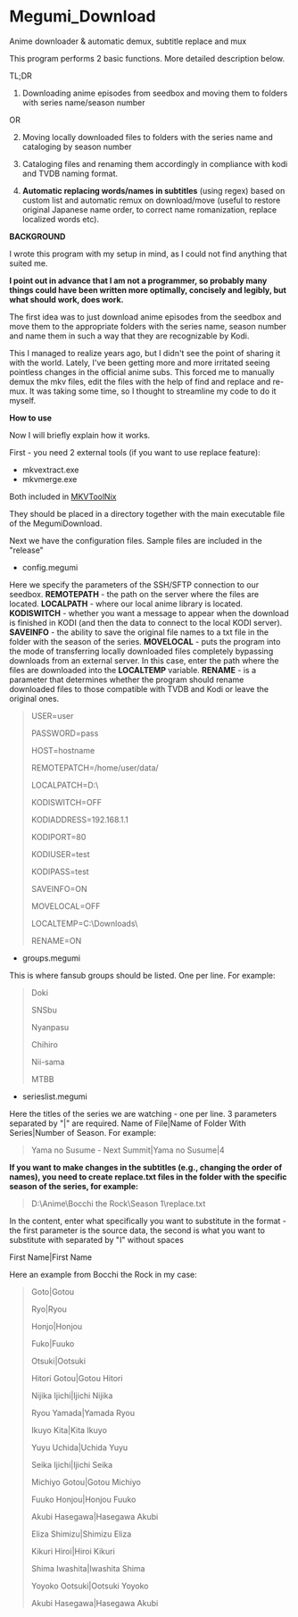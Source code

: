 # Megumi_Download
Anime downloader &amp; automatic demux, subtitle replace and mux

This program performs 2 basic functions. More detailed description below. 

TL;DR
1. Downloading anime episodes from seedbox and moving them to folders with series name/season number

OR

2. Moving locally downloaded files to folders with the series name and cataloging by season number

3. Cataloging files and renaming them accordingly in compliance with kodi and TVDB naming format. 

4. **Automatic replacing words/names in subtitles** (using regex) based on custom list and automatic remux on download/move (useful to restore original Japanese name order, to correct name romanization, replace localized words etc).




**BACKGROUND**

I wrote this program with my setup in mind, as I could not find anything that suited me.

**I point out in advance that I am not a programmer, so probably many things could have been written more optimally, concisely and legibly, but what should work, does work.**

The first idea was to just download anime episodes from the seedbox and move them to the appropriate folders with the series name, season number and name them in such a way that they are recognizable by Kodi.

This I managed to realize years ago, but I didn't see the point of sharing it with the world. 
Lately, I've been getting more and more irritated seeing pointless changes in the official anime subs. This forced me to manually demux the mkv files, edit the files with the help of find and replace and re-mux. It was taking some time, so I thought to streamline my code to do it myself.

**How to use**

Now I will briefly explain how it works.

First - you need 2 external tools (if you want to use replace feature): 
- mkvextract.exe 
- mkvmerge.exe

Both included in [MKVToolNix](https://www.fosshub.com/MKVToolNix.html)

They should be placed in a directory together with the main executable file of the MegumiDownload.

Next we have the configuration files. Sample files are included in the "release"

 - config.megumi


Here we specify the parameters of the SSH/SFTP connection to our seedbox. **REMOTEPATH** - the path on the server where the files are located. **LOCALPATH** - where our local anime library is located. **KODISWITCH** - whether you want a message to appear when the download is finished in KODI (and then the data to connect to the local KODI server). **SAVEINFO** - the ability to save the original file names to a txt file in the folder with the season of the series. **MOVELOCAL** - puts the program into the mode of transferring locally downloaded files completely bypassing downloads from an external server. In this case, enter the path where the files are downloaded into the **LOCALTEMP** variable. **RENAME** - is a parameter that determines whether the program should rename downloaded files to those compatible with TVDB and Kodi or leave the original ones. 
> USER=user 
> 
> PASSWORD=pass 
> 
> HOST=hostname 
> 
> REMOTEPATCH=/home/user/data/
> 
> LOCALPATCH=D:\ 
> 
> KODISWITCH=OFF 
> 
> KODIADDRESS=192.168.1.1 
> 
> KODIPORT=80
> 
> KODIUSER=test 
> 
> KODIPASS=test 
> 
> SAVEINFO=ON
> 
> MOVELOCAL=OFF
> 
> LOCALTEMP=C:\Downloads\
> 
> RENAME=ON

 - groups.megumi


This is where fansub groups should be listed. One per line. For example:

> Doki
> 
> SNSbu
> 
> Nyanpasu
> 
> Chihiro
> 
> Nii-sama
> 
> MTBB

 - serieslist.megumi


Here the titles of the series we are watching - one per line. 3 parameters separated by "|" are required.
Name of File|Name of Folder With Series|Number of Season. For example:

> Yama no Susume - Next Summit|Yama no Susume|4


**If you want to make changes in the subtitles (e.g., changing the order of names), you need to create replace.txt files in the folder with the specific season of the series, for example:**

> D:\Anime\Bocchi the Rock\Season 1\replace.txt


In the content, enter what specifically you want to substitute in the format - the first parameter is the source data, the second is what you want to substitute with separated by "I" without spaces

First Name|First Name

Here an example from Bocchi the Rock in my case:

> Goto|Gotou
> 
> Ryo|Ryou
> 
> Honjo|Honjou
> 
> Fuko|Fuuko
> 
> Otsuki|Ootsuki
> 
> Hitori Gotou|Gotou Hitori
> 
> Nijika Ijichi|Ijichi Nijika
> 
> Ryou Yamada|Yamada Ryou
> 
> Ikuyo Kita|Kita Ikuyo
> 
> Yuyu Uchida|Uchida Yuyu
> 
> Seika Ijichi|Ijichi Seika
> 
> Michiyo Gotou|Gotou Michiyo
> 
> Fuuko Honjou|Honjou Fuuko
> 
> Akubi Hasegawa|Hasegawa Akubi
> 
> Eliza Shimizu|Shimizu Eliza
> 
> Kikuri Hiroi|Hiroi Kikuri
> 
> Shima Iwashita|Iwashita Shima
> 
> Yoyoko Ootsuki|Ootsuki Yoyoko
> 
> Akubi Hasegawa|Hasegawa Akubi


